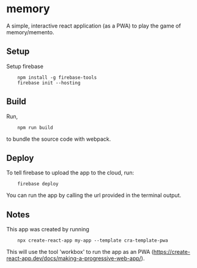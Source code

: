 # memory

A simple, interactive react application (as a PWA) to play the game of memory/memento.

## Setup

Setup firebase

```
    npm install -g firebase-tools
    firebase init --hosting
```

## Build

Run,

```
    npm run build
```

to bundle the source code with webpack.

## Deploy

To tell firebase to upload the app to the cloud, run:

```
    firebase deploy
```

You can run the app by calling the url provided in the terminal output.

## Notes

This app was created by running

```
    npx create-react-app my-app --template cra-template-pwa
```

This will use the tool 'workbox' to run the app as an PWA (https://create-react-app.dev/docs/making-a-progressive-web-app/).
